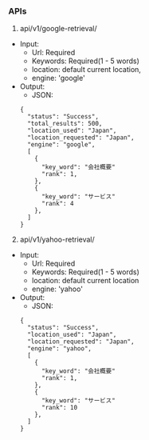 
### APIs

1. api/v1/google-retrieval/
- Input:
  - Url: Required
  - Keywords: Required(1 - 5 words)
  - location: default current location,
  - engine: 'google'
- Output:
  - JSON:
  ```
  {
    "status": "Success",
    "total_results": 500,
    "location_used": "Japan",
    "location_requested": "Japan",
    "engine": "google",
    [
      {
        "key_word": "会社概要"
        "rank": 1,
      },
      {
        "key_word": "サービス"
        "rank": 4
      },
    ]
  }
  ```

2. api/v1/yahoo-retrieval/
- Input:
  - Url: Required
  - Keywords: Required(1 - 5 words)
  - location: default current location
  - engine: 'yahoo'
- Output:
  - JSON:
  ```
  {
    "status": "Success",
    "location_used": "Japan",
    "location_requested": "Japan",
    "engine": "yahoo",
    [
      {
        "key_word": "会社概要"
        "rank": 1,
      },
      {
        "key_word": "サービス"
        "rank": 10
      },
    ]
  }
  ```
